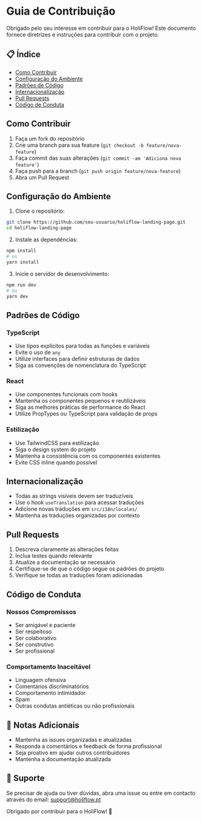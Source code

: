 # Guia de Contribuição

Obrigado pelo seu interesse em contribuir para o HoliFlow! Este documento fornece diretrizes e instruções para contribuir com o projeto.

## 📋 Índice

- [Como Contribuir](#como-contribuir)
- [Configuração do Ambiente](#configuração-do-ambiente)
- [Padrões de Código](#padrões-de-código)
- [Internacionalização](#internacionalização)
- [Pull Requests](#pull-requests)
- [Código de Conduta](#código-de-conduta)

## Como Contribuir

1. Faça um fork do repositório
2. Crie uma branch para sua feature (`git checkout -b feature/nova-feature`)
3. Faça commit das suas alterações (`git commit -am 'Adiciona nova feature'`)
4. Faça push para a branch (`git push origin feature/nova-feature`)
5. Abra um Pull Request

## Configuração do Ambiente

1. Clone o repositório:

```bash
git clone https://github.com/seu-usuario/holiflow-landing-page.git
cd holiflow-landing-page
```

2. Instale as dependências:

```bash
npm install
# ou
yarn install
```

3. Inicie o servidor de desenvolvimento:

```bash
npm run dev
# ou
yarn dev
```

## Padrões de Código

### TypeScript

- Use tipos explícitos para todas as funções e variáveis
- Evite o uso de `any`
- Utilize interfaces para definir estruturas de dados
- Siga as convenções de nomenclatura do TypeScript

### React

- Use componentes funcionais com hooks
- Mantenha os componentes pequenos e reutilizáveis
- Siga as melhores práticas de performance do React
- Utilize PropTypes ou TypeScript para validação de props

### Estilização

- Use TailwindCSS para estilização
- Siga o design system do projeto
- Mantenha a consistência com os componentes existentes
- Evite CSS inline quando possível

## Internacionalização

- Todas as strings visíveis devem ser traduzíveis
- Use o hook `useTranslation` para acessar traduções
- Adicione novas traduções em `src/i18n/locales/`
- Mantenha as traduções organizadas por contexto

## Pull Requests

1. Descreva claramente as alterações feitas
2. Inclua testes quando relevante
3. Atualize a documentação se necessário
4. Certifique-se de que o código segue os padrões do projeto
5. Verifique se todas as traduções foram adicionadas

## Código de Conduta

### Nossos Compromissos

- Ser amigável e paciente
- Ser respeitoso
- Ser colaborativo
- Ser construtivo
- Ser profissional

### Comportamento Inaceitável

- Linguagem ofensiva
- Comentários discriminatórios
- Comportamento intimidador
- Spam
- Outras condutas antiéticas ou não profissionais

## 📝 Notas Adicionais

- Mantenha as issues organizadas e atualizadas
- Responda a comentários e feedback de forma profissional
- Seja proativo em ajudar outros contribuidores
- Mantenha a documentação atualizada

## 🤝 Suporte

Se precisar de ajuda ou tiver dúvidas, abra uma issue ou entre em contacto através do email: support@holiflow.pt

Obrigado por contribuir para o HoliFlow! 🚀
